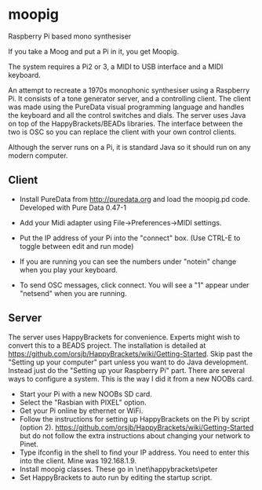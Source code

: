 # moopig
Raspberry Pi based mono synthesiser

If you take a Moog and put a Pi in it, you get Moopig.

The system requires a Pi2 or 3, a MIDI to USB interface and a MIDI keyboard.

An attempt to recreate a 1970s monophonic synthesiser using a Raspberry Pi. It consists of a tone generator server, and a controlling client. The client was made using the PureData visual programming language and handles the keyboard and all the control switches and dials. The server uses Java on top of the HappyBrackets/BEADs libraries. The interface between the two is OSC so you can replace the client with your own control clients.

Although the server runs on a Pi, it is standard Java so it should run on any modern computer.

## Client
  * Install PureData from http://puredata.org and load the moopig.pd code.  Developed with Pure Data 0.47-1

  * Add your Midi adapter using File->Preferences->MIDI settings.
  * Put the IP address of your Pi into the "connect" box. (Use CTRL-E to toggle between edit and run mode)
  * If you are running you can see the numbers under "notein" change when you play your keyboard.
  * To send OSC messages, click connect. You will see a "1" appear under "netsend" when you are running.

## Server

The server uses HappyBrackets for convenience. Experts might wish to convert this to a BEADS project. The installation is detailed at https://github.com/orsjb/HappyBrackets/wiki/Getting-Started. Skip past the "Setting up your computer" part unless you want to do Java development. Instead just do the "Setting up your Raspberry Pi" part. There are several ways to configure a system. This is the way I did it from a new NOOBs card.
  * Start your Pi with a new NOOBs SD card.
  * Select the "Rasbian with PIXEL" option.
  * Get your Pi online by ethernet or WiFi.
  * Follow the instructions for setting up HappyBrackets on the Pi by script (option 2). https://github.com/orsjb/HappyBrackets/wiki/Getting-Started but do not follow the extra instructions about changing your network to Pinet. 
  * Type ifconfig in the shell to find your IP address. You need to enter this into the client. Mine was 192.168.1.9.
  * Install moopig classes. These go in <path>\net\happybrackets\peter
  * Set HappyBrackets to auto run by editing the startup script.
